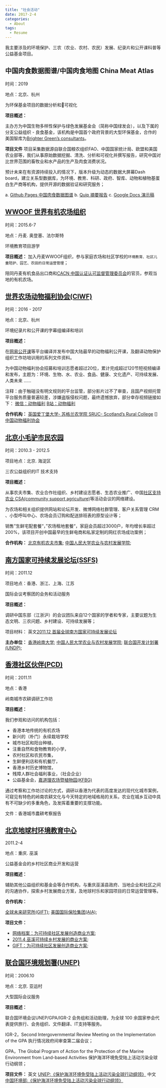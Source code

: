 ```yaml
---
title: "社会活动"
date: 2017-2-4
categories:
  - About
tags:
  - Resume
---
```


我主要涉及的环境保护、三农（农业、农村、农民）发展、纪录片和公开课科普等公益基金项目。


## 中国肉食数据图谱/中国肉食地图 China Meat Atlas

时间：2019

地点：北京、杭州

为环保基金项目的数据分析和可视化

**项目概述：**

主办方为中国生物多样性保护与绿色发展基金会（简称中国绿发会），以及下属的分支公益组织 - 良食基金，该机构是中国首个政府背景的大型环保基金，合作的美国智库为[Brighter Green’s consultants](https://brightergreen.org/)。


**项目文件**
项目采集数据源自联合国粮农组织FAO、中国国家统计局、欧盟和美国农业部等，我们从事原始数据挖掘、清洗、分析和可视化并撰写报告，研究中国对比世界范围的畜牧业和水产品的生产及肉食消费状况。

预计未来在有资源持续投入的情况下，版本升级为动态的数据大屏幕Dash board，建立关系型数据库，为环境、教育、科研、政府、智库、动物和植物基蛋白生产商等机构，提供开源的数据验证和研究服务；

a. [Github Pages 中国肉食数据图谱](https://meatatlas.github.io/)
b. [Quip 摘要报告](https://quip.com/RXqaASdn65Nk)
c. [Google Docs 演示稿](https://drive.google.com/open?id=1N4ng2wkU4QaR818fv9s8yAflpINPypbhj1L5pHEH7t4)


## [WWOOF 世界有机农场组织](http://www.wwoof.net/)

时间：2015.6-7

地点：丹麦. 奥登塞、法尔斯特

环境教育项目游学

**项目概述：**
加入丹麦WWOOF组织，参与家庭农场和社区学校的```环境教育、社区儿童陪护、园艺、农田的日常运营管理```；

陪同丹麦有机食品出口商和[CACN 中国认证认可监督管理委员会](http://www.cnca.gov.cn/)的官员，参观当地的有机农场。


## [世界农场动物福利协会(CIWF)](https://www.ciwf.com/)

时间：2016 - 2017

地点：北京、杭州

环境纪录片和公开课的字幕组编译和培训

**项目概述：**

在[网易公开课]()等平台编译并发布中国大陆最早的动物福利公开课，及翻译动物保护组织工作坊培训用的系列文件资料。

为中国动物福利协会招募和培训志愿者超过20位，累计完成超过120节短视频编译和发布，主题为：环境、生物、水、农业、食品、健康、文化遗产、可持续发展、人类未来 ……

注释：由于触碰没有明文规则的平台监管，部分影片过不了审查，且国产视频托管平台服务质量普遍较差，涉嫌盗版侵权问题，最终遗憾放弃，部分幸存视频链接如下：
[微信：动物福利](https://mp.weixin.qq.com/s/M9NW4XSZFECVBs0cKciw9A)
[B站：动物福利](https://space.bilibili.com/10633017)

**合作机构：**
[英国爱丁堡大学- 苏格兰农学院 SRUC- Scotland’s Rural College](https://www.sruc.ac.uk/)
[]
[中国动物福利协会]()


## [北京小毛驴市民农园](https://chinadevelopmentbrief.org/ngos/little-donkey-farm/)

时间：2010.3 - 2012.5

项目地点：北京. 海淀区

三农公益组织的IT 技术支持

**项目概述：**

从事农夫市集、农业合作社组织、乡村建设志愿者、生态农业推广、中国[社区支持农业 CSA(community support agriculture)](https://csa.org)等活动会议的网络建设。

为农场和相关组织提供网站和论坛开发、微博网络社群管理、客户关系管理 CRM 、小型呼叫中心、农场会员订购和配送排班表的原型设计等；

销售”生鲜宅配套餐“，”农场租地套餐“，家庭会员超过3000户，年均增长率超过200%，该项目开创中国最早的生鲜电商和私家定制的网红农场成功案例；

**合作机构：**
[北京有机农夫市集](https://www.facebook.com/farmersmarketbj/);
[中国人民大学农业与农村发展学院](http://sarden.ruc.edu.cn/About/AboutUs/index.htm);


## [南方国家可持续发展论坛(SSFS)](https://commons.ln.edu.hk/southsouthforum/2011/)

时间：2011.12

项目地点：香港、浙江、上海、江苏


国际会议考察团的会务和活动服务

**项目概述：**

调研中国东部（江浙沪）的会议团队来自12个国家的学者和专家，主要议题为生态文明、三农问题、乡村建设、可持续发展等；

项目材料：
英文[2011.12 首届全球南方国家可持续发展论坛](https://our-global-u.org/oguorg/en/the-first-south-south-forum-on-sustainability/)


**主办单位：**
[香港岭南大学](https://commons.ln.edu.hk/);
[中国人民大学农业与农村发展学院](http://sarden.ruc.edu.cn/About/AboutUs/index.htm);
[联合国开发计划署(UNDP)](http://en.wikipedia.org/wiki/United_Nations_Development_Programme);


## [香港社区伙伴(PCD)](https://www.pcd.org.hk/)

时间：2011.11

地点：香港

岭南城市农耕调研工作坊

**项目概述：**

我们参观和访问的机构包括：
- 香港本地传统的有机农场
- 新兴的（朴门）永续栽培学校
- 城市社区和阳台种植，
- 注重自然和食物教育的小学，
- 农村社区和农民市集，
- 生鲜便利店和有机餐厅，
- 香港乡村历史博物馆，
- 残障人群社会福利事业，（社会企业）
- 公益基金会，[嘉道理农场暨植物园(KFBG)](https://www.kfbg.org/)

通过考察和工作坊讨论的方式，调研以香港为代表的高度发达的现代化城市案例，可窥见有特色的岭南农耕文化与今天特定的地域格局的关系，农业在城乡互动中具有不可缺少的多重角色，及发挥着重要的支撑功能。

文件：香港城市農耕考察报告



## [北京地球村环境教育中心](http://www.chinadevelopmentbrief.org.cn/org660/)

2011.2-4

地点：重庆. 巫溪

公益基金会的乡村社区商业开发和运营

**项目概述：**

辅助其他公益组织和基金会等合作机构，与重庆巫溪县政府、当地企业和社区之间的沟通协作，探索乡村发展商业方案，及地球村乐和家园项目的日常运营管理等。

**合作机构：**

[全球未来研究所(GIFT)](https://global-inst.com/);
[美国国际保险集团(AIA)](https://aia.com/);


**项目文件：**
- [网络档案：为可持续社区发展创造商业方案](https://web.archive.org/web/20140104100908/http://www.global-inst.com/past-programme/china/creating-business-solutions-for-sustainable-community-development.html);
- [2011.4 巫溪可持续乡村发展的商业方案](https://www.slideshare.net/tomorrowmatters/a-business-solution-for-sustainable-community-development-in-wuxi);
- [GIFT：为可持续社区发展创造商业方案](http://www.global-inst.com/past-programme/china/creating-business-solutions-for-sustainable-community-development.html);


## [联合国环境规划署(UNEP)](https://www.unep.org/)

时间：2006.10

地点：北京. 亚运村

大型国际会议服务

**项目概述：**

联合国环境会议UNEP/GPA/IGR-2 会务组和活动助理，为全球 100 余国家参会代表提供旅行、会务组织、文件翻译、IT支持等服务。

IGR-2，Second Intergovernmental Review Meeting on the Implementation of the GPA 执行情况政府间审查第二届会议；

GPA，The Global Program of Action for the Protection of the Marine Environment from Land-based Activities 保护海洋环境免受陆上活动污染全球行动纲领；

**项目文件：**
英文 [UNEP:《保护海洋环境免受陆上活动污染全球行动纲领》](https://www.unep.org/explore-topics/oceans-seas/what-we-do/addressing-land-based-pollution/governing-global-programme-4)
中文 [中国环境部:《保护海洋环境免受陆上活动污染全球行动纲领》](http://www.mee.gov.cn/home/ztbd/rdzl/hyhj/zl/200610/P020061009589836389579.pdf)
